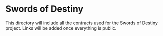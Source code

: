 # Swords of Destiny

This directory will include all the contracts used for the Swords of Destiny project. Links will be added once everything is public.
